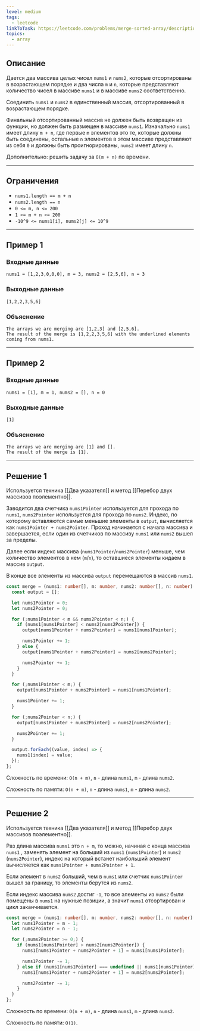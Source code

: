```yaml
---
level: medium
tags:
  - leetcode
linkToTask: https://leetcode.com/problems/merge-sorted-array/description/
topics:
  - array
---
```

## Описание

Дается два массива целых чисел `nums1` и `nums2`, которые отсортированы в возрастающем порядке и два числа `m` и `n`, которые представляют количество чисел в массиве `nums1` и в массиве `nums2` соответственно.

Соединить `nums1` и `nums2` в единственный массив, отсортированный в возрастающем порядке.

Финальный отсортированный массив не должен быть возвращен из функции, но должен быть размещен в массиве `nums1`. Изначально `nums1` имеет длину `m + n`, где первые `m` элементов это те, которые должны быть соединены, остальные `n` элементов в этом массиве представляют из себя `0` и должны быть проигнорированы, `nums2` имеет длину `n`.

Дополнительно: решить задачу за `O(m + n)` по времени.

---
## Ограничения

- `nums1.length == m + n`
- `nums2.length == n`
- `0 <= m, n <= 200`
- `1 <= m + n <= 200`
- `-10^9 <= nums1[i], nums2[j] <= 10^9`

---
## Пример 1

### Входные данные

```
nums1 = [1,2,3,0,0,0], m = 3, nums2 = [2,5,6], n = 3
```
### Выходные данные

```
[1,2,2,3,5,6]
```
### Объяснение

```
The arrays we are merging are [1,2,3] and [2,5,6].
The result of the merge is [1,2,2,3,5,6] with the underlined elements coming from nums1.
```

---
## Пример 2

### Входные данные

```
nums1 = [1], m = 1, nums2 = [], n = 0
```
### Выходные данные

```
[1]
```
### Объяснение

```
The arrays we are merging are [1] and [].
The result of the merge is [1].
```

---
## Решение 1

Используется техника [[Два указателя]]  и метод [[Перебор двух массивов поэлементно]].

Заводится два счетчика `nums1Pointer` используется для прохода по `nums1`, `nums2Pointer` используется для прохода по `nums2`. Индекс, по которому вставляются самые меньшие элементы в `output`, вычисляется как `nums1Pointer + nums2Pointer`. Проход начинается с начала массива и завершается, если один из счетчиков по массиву `nums1` или `nums2` вышел за пределы.

Далее если индекс массива (`nums1Pointer`/`nums2Pointer`) меньше, чем количество элементов в нем (`m`/`n`), то оставшиеся элементы кидаем в массив `output`.

В конце все элементы из массива `output` перемещаются в массив `nums1`.

```typescript
const merge = (nums1: number[], m: number, nums2: number[], n: number): void => {
  const output = [];

  let nums1Pointer = 0;
  let nums2Pointer = 0;

  for (;nums1Pointer < m && nums2Pointer < n;) {
    if (nums1[nums1Pointer] < nums2[nums2Pointer]) {
      output[nums1Pointer + nums2Pointer] = nums1[nums1Pointer];

      nums1Pointer += 1;
    } else {
      output[nums1Pointer + nums2Pointer] = nums2[nums2Pointer];

      nums2Pointer += 1;
    }
  }

  for (;nums1Pointer < m;) {
    output[nums1Pointer + nums2Pointer] = nums1[nums1Pointer];

    nums1Pointer += 1;
  }

  for (;nums2Pointer < n;) {
    output[nums1Pointer + nums2Pointer] = nums2[nums2Pointer];

    nums2Pointer += 1;
  }

  output.forEach((value, index) => {
    nums1[index] = value;
  });
};
```

Сложность по времени: `O(n + m)`, `n` - длина `nums1`, `m` - длина `nums2`.

Сложность по памяти: `O(n + m)`, `n` - длина `nums1`, `m` - длина `nums2`.

---
## Решение 2

Используется техника [[Два указателя]] и метод [[Перебор двух массивов поэлементно]].

 Раз длина массива `nums1` это `n + m`, то можно, начиная с конца массива `nums1` , заменять элемент на больший из `nums1` (`nums1Pointer`) и `nums2` (`nums2Pointer`), индекс на который встанет наибольший элемент вычисляется как `nums1Pointer + nums2Pointer + 1`.

Если элемент в `nums2` больший, чем в `nums1` или счетчик `nums1Pointer` вышел за границу, то элементы берутся из `nums2`.
 
Если индекс массива `nums2` достиг `-1`, то все элементы из `nums2` были помещены в `nums1` на нужные позиции, а значит `nums1` отсортирован и цикл заканчивается.

```typescript
const merge = (nums1: number[], m: number, nums2: number[], n: number): void => {
  let nums1Pointer = m - 1;
  let nums2Pointer = n - 1;

  for (;nums2Pointer >= 0;) {
    if (nums1[nums1Pointer] > nums2[nums2Pointer]) {
      nums1[nums1Pointer + nums2Pointer + 1] = nums1[nums1Pointer];

      nums1Pointer -= 1;
    } else if (nums1[nums1Pointer] === undefined || nums1[nums1Pointer] <= nums2[nums2Pointer]) {
      nums1[nums1Pointer + nums2Pointer + 1] = nums2[nums2Pointer];

      nums2Pointer -= 1;
    }
  }
};
```

Сложность по времени: `O(n + m)`, `n` - длина `nums1`, `m` - длина `nums2`.

Сложность по памяти: `O(1)`.